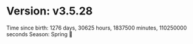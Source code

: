 # Version: v3.5.28
Time since birth: 1276 days, 30625 hours, 1837500 minutes, 110250000 seconds
Season: Spring 🌸

